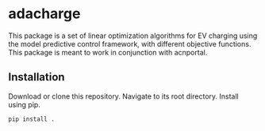 # adacharge

This package is a set of linear optimization algorithms for EV
charging using the model predictive control framework, with different
objective functions. This package is meant to work in conjunction with
acnportal.

## Installation
Download or clone this repository. Navigate to its root directory. Install using pip. 

```bash
pip install .
```

